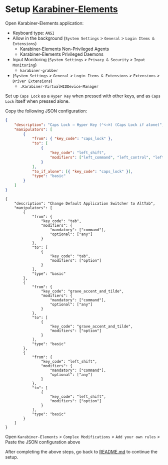 # Setup [Karabiner-Elements](https://karabiner-elements.pqrs.org/)

Open Karabiner-Elements application:

- Keyboard type: `ANSI`
- Allow in the background (`System Settings` > `General` > `Login Items & Extensions`)
    - Karabiner-Elements Non-Privileged Agents
    - Karabiner-Elements Privileged Daemons
- Input Monitoring (`System Settings` > `Privacy & Security` > `Input Monitoring`)
    - `karabiner-grabber`
- (`System Settings` > `General` > `Login Items & Extensions` > `Extensions` > `Driver Extensions`)
    - `.Karabiner-VirtualHIDDevice-Manager`

Set up `Caps Lock` as a `Hyper Key` when pressed with other keys, and as `Caps Lock` itself when pressed alone.

Copy the following JSON configuration:

```json
{
    "description": "Caps Lock → Hyper Key (⌃⌥⇧⌘) (Caps Lock if alone)",
    "manipulators": [
        {
            "from": { "key_code": "caps_lock" },
            "to": [
                {
                    "key_code": "left_shift",
                    "modifiers": ["left_command", "left_control", "left_option"]
                }
            ],
            "to_if_alone": [{ "key_code": "caps_lock" }],
            "type": "basic"
        }
    ]
}
```

```
{
    "description": "Change Default Application Switcher to AltTab",
    "manipulators": [
        {
            "from": {
                "key_code": "tab",
                "modifiers": {
                    "mandatory": ["command"],
                    "optional": ["any"]
                }
            },
            "to": [
                {
                    "key_code": "tab",
                    "modifiers": ["option"]
                }
            ],
            "type": "basic"
        },
        {
            "from": {
                "key_code": "grave_accent_and_tilde",
                "modifiers": {
                    "mandatory": ["command"],
                    "optional": ["any"]
                }
            },
            "to": [
                {
                    "key_code": "grave_accent_and_tilde",
                    "modifiers": ["option"]
                }
            ],
            "type": "basic"
        },
        {
            "from": {
                "key_code": "left_shift",
                "modifiers": {
                    "mandatory": ["command"],
                    "optional": ["any"]
                }
            },
            "to": [
                {
                    "key_code": "left_shift",
                    "modifiers": ["option"]
                }
            ],
            "type": "basic"
        }
    ]
}
```

Open `Karabiner-Elements` > `Complex Modifications` > `Add your own rules` > Paste the JSON configuration above

After completing the above steps, go back to [README.md](../README.md) to continue the setup.
